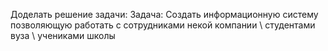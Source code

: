 Доделать решение задачи:
Задача: 
Создать информационную систему позволяющую работать с сотрудниками некой компании \ студентами вуза \ учениками школы